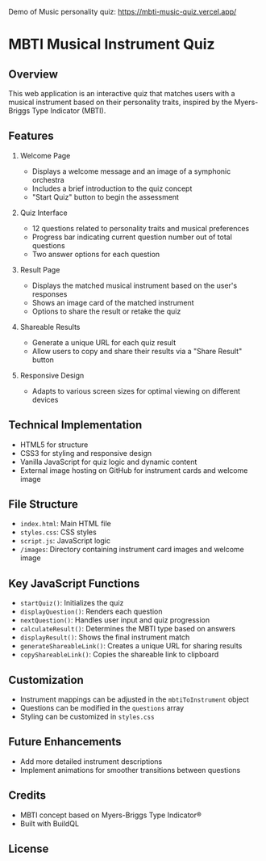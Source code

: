 Demo of Music personality quiz: https://mbti-music-quiz.vercel.app/

# MBTI Musical Instrument Quiz

## Overview
This web application is an interactive quiz that matches users with a musical instrument based on their personality traits, inspired by the Myers-Briggs Type Indicator (MBTI).

## Features
1. Welcome Page
   - Displays a welcome message and an image of a symphonic orchestra
   - Includes a brief introduction to the quiz concept
   - "Start Quiz" button to begin the assessment

2. Quiz Interface
   - 12 questions related to personality traits and musical preferences
   - Progress bar indicating current question number out of total questions
   - Two answer options for each question

3. Result Page
   - Displays the matched musical instrument based on the user's responses
   - Shows an image card of the matched instrument
   - Options to share the result or retake the quiz

4. Shareable Results
   - Generate a unique URL for each quiz result
   - Allow users to copy and share their results via a "Share Result" button

5. Responsive Design
   - Adapts to various screen sizes for optimal viewing on different devices

## Technical Implementation
- HTML5 for structure
- CSS3 for styling and responsive design
- Vanilla JavaScript for quiz logic and dynamic content
- External image hosting on GitHub for instrument cards and welcome image

## File Structure
- `index.html`: Main HTML file
- `styles.css`: CSS styles
- `script.js`: JavaScript logic
- `/images`: Directory containing instrument card images and welcome image

## Key JavaScript Functions
- `startQuiz()`: Initializes the quiz
- `displayQuestion()`: Renders each question
- `nextQuestion()`: Handles user input and quiz progression
- `calculateResult()`: Determines the MBTI type based on answers
- `displayResult()`: Shows the final instrument match
- `generateShareableLink()`: Creates a unique URL for sharing results
- `copyShareableLink()`: Copies the shareable link to clipboard

## Customization
- Instrument mappings can be adjusted in the `mbtiToInstrument` object
- Questions can be modified in the `questions` array
- Styling can be customized in `styles.css`

## Future Enhancements
- Add more detailed instrument descriptions
- Implement animations for smoother transitions between questions

## Credits
- MBTI concept based on Myers-Briggs Type Indicator®
- Built with BuildQL

## License
